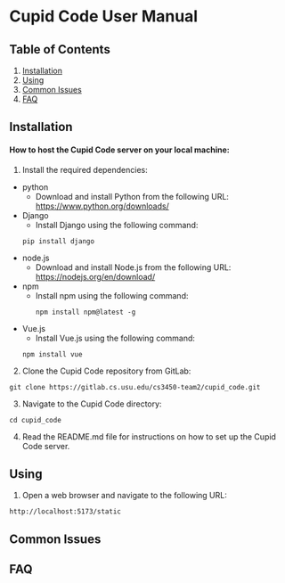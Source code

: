 # Cupid Code User Manual

## Table of Contents
1. [Installation](#installation)
2. [Using](#using)
3. [Common Issues](#common-issues)
4. [FAQ](#faq)

## Installation

#### How to host the Cupid Code server on your local machine:

1. Install the required dependencies:
- python
  - Download and install Python from the following URL: https://www.python.org/downloads/
- Django
  - Install Django using the following command:
  ```
  pip install django
  ```
- node.js
    - Download and install Node.js from the following URL: https://nodejs.org/en/download/
- npm
  - Install npm using the following command:
    ```
    npm install npm@latest -g
    ```
- Vue.js
  - Install Vue.js using the following command:
  ```
  npm install vue
  ```

2. Clone the Cupid Code repository from GitLab:
```
git clone https://gitlab.cs.usu.edu/cs3450-team2/cupid_code.git
```

3. Navigate to the Cupid Code directory:
```
cd cupid_code
```

4. Read the README.md file for instructions on how to set up the Cupid Code server.


## Using

1. Open a web browser and navigate to the following URL:
```
http://localhost:5173/static
```


## Common Issues



## FAQ